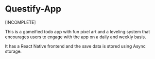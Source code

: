 # Questify-App

[INCOMPLETE]

This is a gameified todo app with fun pixel art and a leveling system that encourages users to engage with the app on a daily and weekly basis.

It has a React Native frontend and the save data is stored using Async storage.
